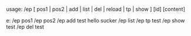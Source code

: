 usage: /ep [ pos1 | pos2 | add | list | del | reload | tp | show ] [id] [content]

e: 
/ep pos1
/ep pos2
/ep add test hello sucker
/ep list
/ep tp test
/ep show test
/ep del test
